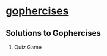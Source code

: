 # [gophercises](https://courses.calhoun.io/courses/cor_gophercises)
## Solutions to Gophercises
1. Quiz Game


